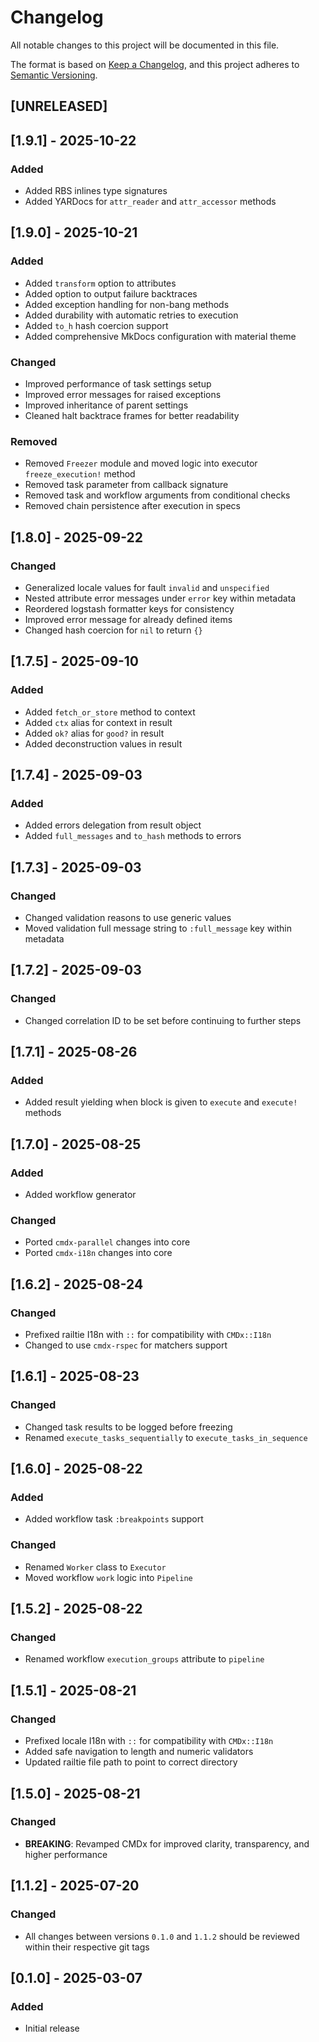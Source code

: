 # Changelog

All notable changes to this project will be documented in this file.

The format is based on [Keep a Changelog](https://keepachangelog.com/en/1.1.0/), and this project adheres to [Semantic Versioning](https://semver.org/spec/v2.0.0.html).

## [UNRELEASED]

## [1.9.1] - 2025-10-22

### Added
- Added RBS inlines type signatures
- Added YARDocs for `attr_reader` and `attr_accessor` methods

## [1.9.0] - 2025-10-21

### Added
- Added `transform` option to attributes
- Added option to output failure backtraces
- Added exception handling for non-bang methods
- Added durability with automatic retries to execution
- Added `to_h` hash coercion support
- Added comprehensive MkDocs configuration with material theme

### Changed
- Improved performance of task settings setup
- Improved error messages for raised exceptions
- Improved inheritance of parent settings
- Cleaned halt backtrace frames for better readability

### Removed
- Removed `Freezer` module and moved logic into executor `freeze_execution!` method
- Removed task parameter from callback signature
- Removed task and workflow arguments from conditional checks
- Removed chain persistence after execution in specs

## [1.8.0] - 2025-09-22

### Changed
- Generalized locale values for fault `invalid` and `unspecified`
- Nested attribute error messages under `error` key within metadata
- Reordered logstash formatter keys for consistency
- Improved error message for already defined items
- Changed hash coercion for `nil` to return `{}`

## [1.7.5] - 2025-09-10

### Added
- Added `fetch_or_store` method to context
- Added `ctx` alias for context in result
- Added `ok?` alias for `good?` in result
- Added deconstruction values in result

## [1.7.4] - 2025-09-03

### Added
- Added errors delegation from result object
- Added `full_messages` and `to_hash` methods to errors

## [1.7.3] - 2025-09-03

### Changed
- Changed validation reasons to use generic values
- Moved validation full message string to `:full_message` key within metadata

## [1.7.2] - 2025-09-03

### Changed
- Changed correlation ID to be set before continuing to further steps

## [1.7.1] - 2025-08-26

### Added
- Added result yielding when block is given to `execute` and `execute!` methods

## [1.7.0] - 2025-08-25

### Added
- Added workflow generator

### Changed
- Ported `cmdx-parallel` changes into core
- Ported `cmdx-i18n` changes into core

## [1.6.2] - 2025-08-24

### Changed
- Prefixed railtie I18n with `::` for compatibility with `CMDx::I18n`
- Changed to use `cmdx-rspec` for matchers support

## [1.6.1] - 2025-08-23

### Changed
- Changed task results to be logged before freezing
- Renamed `execute_tasks_sequentially` to `execute_tasks_in_sequence`

## [1.6.0] - 2025-08-22

### Added
- Added workflow task `:breakpoints` support

### Changed
- Renamed `Worker` class to `Executor`
- Moved workflow `work` logic into `Pipeline`

## [1.5.2] - 2025-08-22

### Changed
- Renamed workflow `execution_groups` attribute to `pipeline`

## [1.5.1] - 2025-08-21

### Changed
- Prefixed locale I18n with `::` for compatibility with `CMDx::I18n`
- Added safe navigation to length and numeric validators
- Updated railtie file path to point to correct directory

## [1.5.0] - 2025-08-21

### Changed
- **BREAKING**: Revamped CMDx for improved clarity, transparency, and higher performance

## [1.1.2] - 2025-07-20

### Changed
- All changes between versions `0.1.0` and `1.1.2` should be reviewed within their respective git tags

## [0.1.0] - 2025-03-07

### Added
- Initial release
